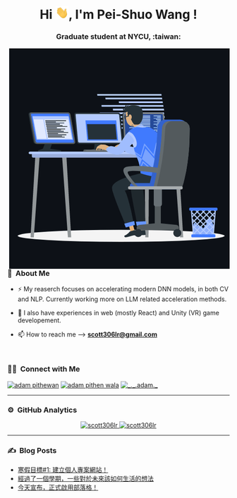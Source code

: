 <link rel="stylesheet" href="https://cdn.jsdelivr.net/gh/devicons/devicon@v2.15.1/devicon.min.css">

<h1 align="center">Hi <img src="https://github.com/ABSphreak/ABSphreak/blob/master/gifs/Hi.gif" width="30">,  I'm Pei-Shuo Wang !</h1>
<h3 align="center">Graduate student at NYCU, :taiwan: </h1>

<img align="right" src="https://github.com/scott306lr/scott306lr/blob/main/animation_500_kxa883sd.gif" alt="gif" /></p>

<br>


<h3 align="left">💬 &nbsp;About Me</h3>

- ⚡ My reaserch focuses on accelerating modern DNN models, in both CV and NLP. Currently working more on LLM related acceleration methods.

- 🌱 I also have experiences in web (mostly React) and Unity (VR) game developement.

- 📫 How to reach me --> **scott306lr@gmail.com**

<br>

<h3 align="left">🤝🏻 &nbsp;Connect with Me</h3>
<p align="left">
  <a href="https://www.linkedin.com/in/%E5%9F%B9%E7%A2%A9-%E7%8E%8B-557754229/" target="blank"><img align="center"
      src="https://raw.githubusercontent.com/rahuldkjain/github-profile-readme-generator/master/src/images/icons/Social/linked-in-alt.svg"
      alt="adam pithewan" height="30" width="40" /></a> 
  <a href="https://www.facebook.com/scott306lr" target="blank"><img align="center"
      src="https://raw.githubusercontent.com/rahuldkjain/github-profile-readme-generator/master/src/images/icons/Social/facebook.svg"
      alt="adam pithen wala" height="30" width="40" /></a> 
  <a href="https://www.instagram.com/wangps_lr/" target="blank"><img align="center"
      src="https://raw.githubusercontent.com/rahuldkjain/github-profile-readme-generator/master/src/images/icons/Social/instagram.svg"
      alt="_._.adam._" height="30" width="40" /></a> 
</p>

</p>

- - -

<h3>⚙️ &nbsp;GitHub Analytics</h3>
<p align="center">
  <a href="https://github.com/scott306lr">
    <img height="160em" 
      src="https://github-readme-stats-eight-theta.vercel.app/api?username=scott306lr&show_icons=true&locale=en&bg_color=0d1117&text_color=ffffff&include_all_commits=true&count_private=true"
      alt="scott306lr" />
    <img height="160em" 
      src="https://github-readme-stats-eight-theta.vercel.app/api/top-langs?username=scott306lr&show_icons=true&locale=en&bg_color=0d1117&text_color=ffffff&layout=compact&langs_count=6"
      alt="scott306lr" bg_color=#808080/>
  </a>
</p>

- - -

<h3>✍️ &nbsp;Blog Posts</h3>

<!-- BLOG-POST-LIST:START -->
- [寒假目標#1: 建立個人專案網站！](https://lrnycu.blogspot.com/2023/01/1.html)
- [經過了一個學期，一些對於未來該如何生活的想法](https://lrnycu.blogspot.com/2023/01/blog-post.html)
- [今天宣布，正式啟用部落格！](https://lrnycu.blogspot.com/2022/07/blog-post.html)
<!-- BLOG-POST-LIST:END -->
